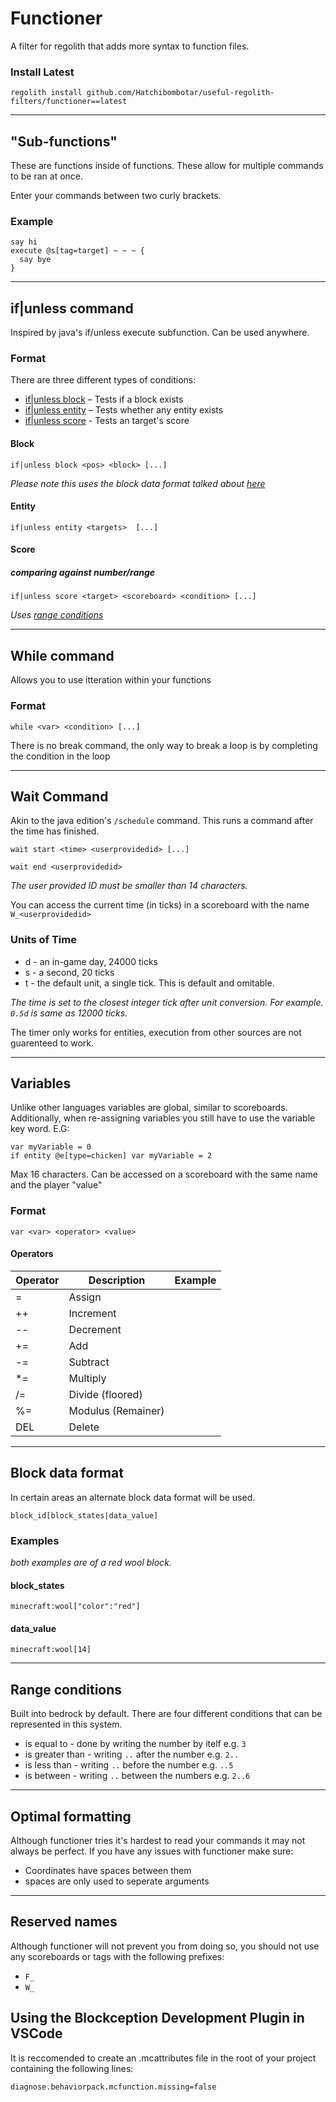# Functioner
A filter for regolith that adds more syntax to function files.

### Install Latest
```
regolith install github.com/Hatchibombotar/useful-regolith-filters/functioner==latest
```

---
## "Sub-functions"
These are functions inside of functions. These allow for multiple commands to be ran at once.

Enter your commands between two curly brackets.

### Example
```
say hi
execute @s[tag=target] ~ ~ ~ {
  say bye
}
```

---
## if|unless command
Inspired by java's if/unless execute subfunction. Can be used anywhere.

### Format

There are three different types of conditions:

- [if|unless block](#block) – Tests if a block exists
- [if|unless entity](#entity) – Tests whether any entity exists
- [if|unless score](#score) - Tests an target's score

#### Block
`if|unless block <pos> <block> [...]`

_Please note this uses the block data format talked about [here](#block-data-format)_

#### Entity
`if|unless entity <targets>  [...]`

#### Score
##### comparing against number/range
`if|unless score <target> <scoreboard> <condition> [...]`

_Uses [range conditions](#range-conditions)_

---
## While command

Allows you to use itteration within your functions
### Format

`while <var> <condition> [...]`


There is no break command, the only way to break a loop is by completing the condition in the loop

---
## Wait Command

Akin to the java edition's `/schedule` command. This runs a command after the time has finished.

`wait start <time> <userprovidedid> [...]`

`wait end <userprovidedid>`

_The user provided ID must be smaller than 14 characters._

You can access the current time (in ticks) in a scoreboard with the name `W_<userprovidedid>`


### Units of Time

- d - an in-game day, 24000 ticks
- s - a second, 20 ticks
- t - the default unit, a single tick. This is default and omitable.

_The time is set to the closest integer tick after unit conversion. For example. `0.5d` is same as 12000 ticks._

The timer only works for entities, execution from other sources are not guarenteed to work.

---

## Variables

Unlike other languages variables are global, similar to scoreboards. Additionally, when re-assigning variables you still have to use the variable key word. E.G:
```
var myVariable = 0
if entity @e[type=chicken] var myVariable = 2
```

Max 16 characters. Can be accessed on a scoreboard with the same name and the player "value"

### Format
`var <var> <operator> <value>`

#### Operators

|Operator| Description | Example |
|--|--|--|
| = | Assign |  |
| ++ | Increment |  |
| -- | Decrement |  |
| += | Add |  |
| -= | Subtract |  |
| *= | Multiply |  |
| /= | Divide (floored) |  |
| %= | Modulus (Remainer) |  |
| DEL | Delete |  |

---
## Block data format
In certain areas an alternate block data format will be used.

`block_id[block_states|data_value]`

### Examples
_both examples are of a red wool block._
#### block_states

`minecraft:wool["color":"red"]`

#### data_value

`minecraft:wool[14]`

---
## Range conditions
Built into bedrock by default. There are four different conditions that can be represented in this system.

- is equal to - done by writing the number by itelf e.g. `3`
- is greater than - writing `..` after the number e.g. `2..`
- is less than - writing `..` before the number e.g. `..5`
- is between - writing `..` between the numbers e.g. `2..6`

---
## Optimal formatting
Although functioner tries it's hardest to read your commands it may not always be perfect.
If you have any issues with functioner make sure:
- Coordinates have spaces between them
- spaces are only used to seperate arguments
---
## Reserved names

Although functioner will not prevent you from doing so, you should not use any scoreboards or tags with the following prefixes:
- `F_`
- `W_`

## Using the Blockception Development Plugin in VSCode

It is reccomended to create an .mcattributes file in the root of your project containing the following lines:
```
diagnose.behaviorpack.mcfunction.missing=false
```
